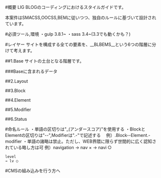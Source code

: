 #概要
LIG BLOGのコーディングにおけるスタイルガイドです。

本案件はSMACSS,OOCSS,BEMに従いつつ、独自のルールに基づいて設計されています。

#必須ツール,環境
・gulp 3.8.1~
・sass 3.4~(3.3でも動くかも？)

#レイヤー
サイトを構成する全ての要素を、__BLBEMS__という6つの階層に分けて考えます。

##1.Base
サイトの土台となる階層です。

###Baseに含まれるデータ

##2.Layout

##3.Block

##4.Element

##5.Modifier

##6.Status


#命名ルール
・単語の区切りは"_(アンダースコア)"を使用する
・BlockとElementの区切りは"--",Modifierは".-"で記述する
　例）.Block--Element.-modifier
・単語の諸略は禁止。ただし、WEB界隈に限らず世間的に広く認知されている略し方は可
例）navigation
	→ nav × 
	→ navi ○
	
	level
	→ lv ○


#CMSの組み込みを行う方へ